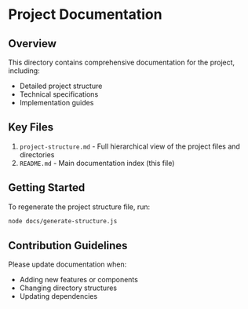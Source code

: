 # Project Documentation

## Overview
This directory contains comprehensive documentation for the project, including:
- Detailed project structure
- Technical specifications
- Implementation guides

## Key Files
1. `project-structure.md` - Full hierarchical view of the project files and directories
2. `README.md` - Main documentation index (this file)

## Getting Started
To regenerate the project structure file, run:
```bash
node docs/generate-structure.js
```

## Contribution Guidelines
Please update documentation when:
- Adding new features or components
- Changing directory structures
- Updating dependencies